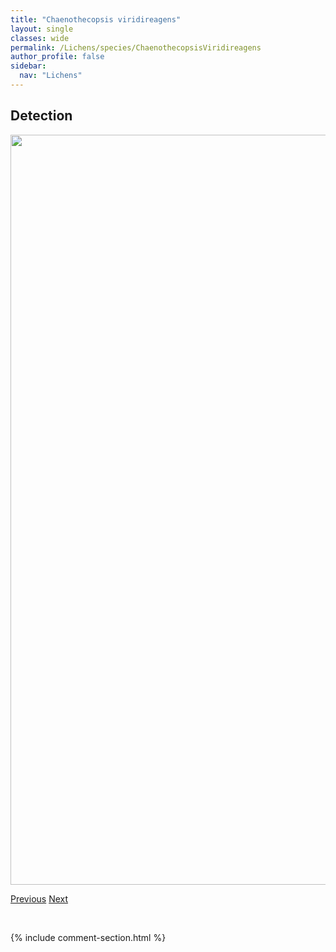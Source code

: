 ```yaml
---
title: "Chaenothecopsis viridireagens"
layout: single
classes: wide
permalink: /Lichens/species/ChaenothecopsisViridireagens
author_profile: false
sidebar:
  nav: "Lichens"
---
```


<h2>Detection</h2>

<a href="https://drive.google.com/uc?export=view&id=1SDGC3obfz-z514N2_4nQrm424HUs6xPA">
<img src="https://drive.google.com/uc?export=view&id=1SDGC3obfz-z514N2_4nQrm424HUs6xPA" height = "1200" width = "800">
</a>


<a href="/DevelopmentWebsite/Lichens/species/ChaenothecopsisViridialba" class="pagination--pager" title="Chaenothecopsis viridialba">Previous</a> <a href="/DevelopmentWebsite/Lichens/species/CircinariaHispida" class="pagination--pager" title="Circinaria hispida">Next</a>

<p>&nbsp;</p>

{% include comment-section.html %}
